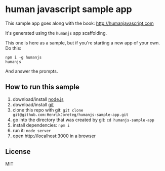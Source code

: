 # human javascript sample app

This sample app goes along with the book: http://humanjavascript.com

It's generated using the `humanjs` app scaffolding.

This one is here as a sample, but if you're starting a new app of your own. Do this:

```
npm i -g humanjs
humanjs
```

And answer the prompts.

## How to run this sample

1. download/install [node.js](http://nodejs.org/)
1. download/install [git](http://git-scm.com/)
1. clone this repo with git: `git clone git@github.com:HenrikJoreteg/humanjs-sample-app.git`
1. go into the directory that was created by git: `cd humanjs-sample-app`
1. install dependencies: `npm i`
1. run it: `node server`
1. open http://localhost:3000 in a browser

## License

MIT
